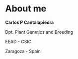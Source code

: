 # About me

**Carlos P Cantalapiedra**

Dpt. Plant Genetics and Breeding

EEAD - CSIC

Zaragoza - Spain

##
